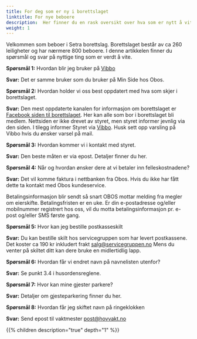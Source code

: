 ```yaml
---
title: For deg som er ny i borettslaget
linktitle: For nye beboere
description:  Her finner du en rask oversikt over hva som er nytt å vite om borettslaget for de som er ny i borettslaget.
weight: 1
---
```


Velkommen som beboer i Setra borettslag. Borettslaget består av ca 260 leiligheter og har nærmere 800 beboere. I denne artikkelen finner du spørsmål og svar på nyttige ting som er verdt å vite.

**Spørsmål 1:** Hvordan blir jeg bruker på [Vibbo](https://vibbo.no/setra)

**Svar:** Det er samme bruker som du bruker på Min Side hos Obos.

**Spørsmål 2:** Hvordan holder vi oss best oppdatert med hva som skjer i borettslaget.

**Svar:**  Den mest oppdaterte kanalen for informasjon om borettslaget er [Facebook siden til borettslaget](https://www.facebook.com/groups/855516694552952). Her kan alle som bor i borettslaget bli medlem. Nettsiden er ikke drevet av styret, men styret informer jevnlig via den siden. I tilegg informer Styret via [Vibbo](https://vibbo.no/setra). Husk sett opp varsling på Vibbo hvis du ønsker varsel på mail.

**Spørsmål 3:** Hvordan kommer vi i kontakt med styret.

**Svar:** Den beste måten er via epost. Detaljer finner du her.

**Spørsmål 4:** Når og hvordan ønsker dere at vi betaler inn felleskostnadene?

**Svar:** Det vil komme faktura i nettbanken fra Obos. Hvis du ikke har fått dette ta kontakt med Obos kundeservice. 

Betalingsinformasjon blir sendt så snart OBOS mottar melding fra megler om eierskifte. Betalingsfristen er en uke. Er din e-postadresse og/eller mobilnummer registrert hos oss, vil du motta betalingsinformasjon pr. e-post og/eller SMS første gang.

**Spørsmål 5:** Hvor kan jeg bestille postkasseskilt

**Svar:** Du kan bestille skilt hos servicegruppen som har levert postkassene. Det koster ca 190 kr inkludert frakt salg@servicegruppen.no  Mens du venter på skiltet ditt kan dere bruke en midlertidlig lapp.

**Spørsmål 6:**  Hvordan får vi endret navn på navnelisten utenfor?

**Svar:**  Se punkt 3.4 i husordensreglene.

**Spørsmål 7:** Hvor kan mine gjester parkere?

**Svar:** Detaljer om gjesteparkering finner du her.

**Spørsmål 8:** Hvordan får jeg skiftet navn på ringeklokken

**Svar:** Send epost til vaktmester post@hovvakt.no

{{% children description="true" depth="1" %}}
